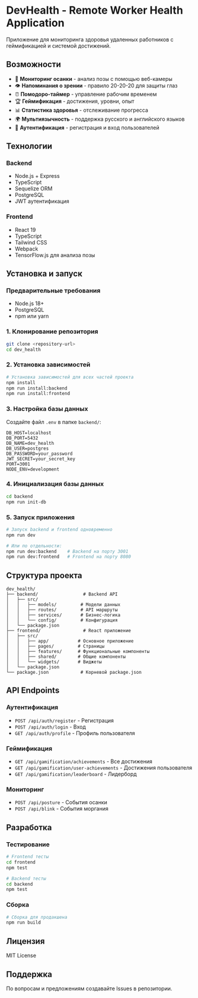 # DevHealth - Remote Worker Health Application

Приложение для мониторинга здоровья удаленных работников с геймификацией и системой достижений.

## Возможности

- 🧍 **Мониторинг осанки** - анализ позы с помощью веб-камеры
- 👁️ **Напоминания о зрении** - правило 20-20-20 для защиты глаз
- ⏰ **Помодоро-таймер** - управление рабочим временем
- 🏆 **Геймификация** - достижения, уровни, опыт
- 📊 **Статистика здоровья** - отслеживание прогресса
- 🌍 **Мультиязычность** - поддержка русского и английского языков
- 🔐 **Аутентификация** - регистрация и вход пользователей

## Технологии

### Backend
- Node.js + Express
- TypeScript
- Sequelize ORM
- PostgreSQL
- JWT аутентификация

### Frontend
- React 19
- TypeScript
- Tailwind CSS
- Webpack
- TensorFlow.js для анализа позы

## Установка и запуск

### Предварительные требования
- Node.js 18+
- PostgreSQL
- npm или yarn

### 1. Клонирование репозитория
```bash
git clone <repository-url>
cd dev_health
```

### 2. Установка зависимостей
```bash
# Установка зависимостей для всех частей проекта
npm install
npm run install:backend
npm run install:frontend
```

### 3. Настройка базы данных
Создайте файл `.env` в папке `backend/`:
```env
DB_HOST=localhost
DB_PORT=5432
DB_NAME=dev_health
DB_USER=postgres
DB_PASSWORD=your_password
JWT_SECRET=your_secret_key
PORT=3001
NODE_ENV=development
```

### 4. Инициализация базы данных
```bash
cd backend
npm run init-db
```

### 5. Запуск приложения
```bash
# Запуск backend и frontend одновременно
npm run dev

# Или по отдельности:
npm run dev:backend    # Backend на порту 3001
npm run dev:frontend   # Frontend на порту 8080
```

## Структура проекта

```
dev_health/
├── backend/                 # Backend API
│   ├── src/
│   │   ├── models/         # Модели данных
│   │   ├── routes/         # API маршруты
│   │   ├── services/       # Бизнес-логика
│   │   └── config/         # Конфигурация
│   └── package.json
├── frontend/                # React приложение
│   ├── src/
│   │   ├── app/           # Основное приложение
│   │   ├── pages/         # Страницы
│   │   ├── features/      # Функциональные компоненты
│   │   ├── shared/        # Общие компоненты
│   │   └── widgets/       # Виджеты
│   └── package.json
└── package.json            # Корневой package.json
```

## API Endpoints

### Аутентификация
- `POST /api/auth/register` - Регистрация
- `POST /api/auth/login` - Вход
- `GET /api/auth/profile` - Профиль пользователя

### Геймификация
- `GET /api/gamification/achievements` - Все достижения
- `GET /api/gamification/user-achievements` - Достижения пользователя
- `GET /api/gamification/leaderboard` - Лидерборд

### Мониторинг
- `POST /api/posture` - События осанки
- `POST /api/blink` - События моргания

## Разработка

### Тестирование
```bash
# Frontend тесты
cd frontend
npm test

# Backend тесты
cd backend
npm test
```

### Сборка
```bash
# Сборка для продакшена
npm run build
```

## Лицензия

MIT License

## Поддержка

По вопросам и предложениям создавайте Issues в репозитории.
